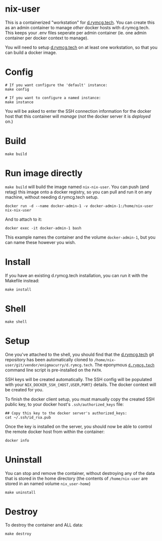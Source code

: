# nix-user

This is a containerized "workstation" for
[d.rymcg.tech](../../README.md). You can create this as an admin
container to manage *other* docker hosts with d.rymcg.tech. This keeps
your .env files seperate per admin container (ie. one admin container
per docker context to manage).

You will need to setup [d.rymcg.tech](../../README.md) on at least one
workstation, so that you can build a docker image.

# Config

```
# If you want configure the 'default' instance:
make config

# If you want to configure a named instance:
make instance
```

You will be asked to enter the SSH connection information for the
docker host that this container will *manage* (*not* the docker server
it is *deployed* on.)

# Build

```
make build
```

# Run image directly

`make build` will build the image named `nix-nix-user`. You can push
(and retag) this image onto a docker registry, so you can pull and run
it on any machine, without needing d.rymcg.tech setup.

```
docker run -d --name docker-admin-1 -v docker-admin-1:/home/nix-user nix-nix-user
```

And to attach to it:

```
docker exec -it docker-admin-1 bash
```

This example names the container and the volume `docker-admin-1`, but
you can name these however you wish.

# Install

If you have an existing d.rymcg.tech installation, you can run it with
the Makefile instead:

```
make install
```

# Shell

```
make shell
```

# Setup

One you've attached to the shell, you should find that the
[d.rymcg.tech](https://github.com/EnigmaCurry/d.rymcg.tech) git
repository has been automatically cloned to
`/home/nix-user/git/vendor/enigmacurry/d.rymcg.tech`. The eponymous
[`d.rymcg.tech`](../../README.md#using-the-drymcgtech-cli-script-optional)
command line script is pre-installed on the `PATH`.

SSH keys will be created automatically. The SSH config will be
populated with your `NIX_DOCKER_SSH_{HOST,USER,PORT}` details. The
docker context will be created for you.

To finish the docker client setup, you must manually copy the created
SSH public key, to your docker host's `.ssh/authorized_keys` file:

```
## Copy this key to the docker server's authorized_keys:
cat ~/.ssh/id_rsa.pub
```

Once the key is installed on the server, you should now be able to
control the remote docker host from within the container:

```
docker info
```

# Uninstall

You can stop and remove the container, without destroying any of the
data that is stored in the home directory (the contents of
`/home/nix-user` are stored in an named volume `nix_user-home`)

```
make uninstall
```

# Destroy

To destroy the container and ALL data:

```
make destroy
```
